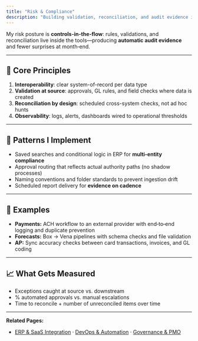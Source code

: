 ```yaml
---
title: "Risk & Compliance"
description: "Building validation, reconciliation, and audit evidence into day‑to‑day workflows across finance and operations."
---
```


My risk posture is **controls-in-the-flow**: rules, validations, and reconciliation live inside the tools—producing **automatic audit evidence** and fewer surprises at month‑end.

---

## 🧭 Core Principles
1. **Interoperability**: clear system-of-record per data type  
2. **Validation at source**: approvals, GL rules, and field checks where data is created  
3. **Reconciliation by design**: scheduled cross-system checks, not ad hoc hunts  
4. **Observability**: logs, alerts, dashboards wired to operational thresholds

---

## 🔐 Patterns I Implement
- Saved searches and conditional logic in ERP for **multi-entity compliance**  
- Approval routing that reflects actual authority paths (no shadow processes)  
- Naming conventions and folder standards to prevent ingestion drift  
- Scheduled report delivery for **evidence on cadence**

---

## 📂 Examples
- **Payments:** ACH workflow to an external provider with end‑to‑end logging and duplicate prevention  
- **Forecasts:** Box → Vena pipelines with schema checks and file validation  
- **AP:** Sync accuracy checks between card transactions, invoices, and GL coding

---

## 📈 What Gets Measured
- Exceptions caught at source vs. downstream  
- % automated approvals vs. manual escalations  
- Time to reconcile + number of unreconciled items over time

---

**Related Pages:**  
- [ERP & SaaS Integration](/saas) · [DevOps & Automation](/devops) · [Governance & PMO](/governance-pmo)
